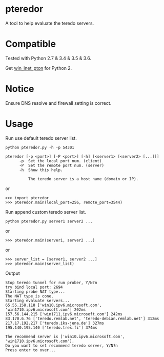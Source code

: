 # pteredor
A tool to help evaluate the teredo servers.

# Compatible
Tested with Python 2.7 & 3.4 & 3.5 & 3.6.

Get [win_inet_pton](https://github.com/SeaHOH/win_inet_pton) for Python 2.

# Notice
Ensure DNS resolve and firewall setting is correct.

# Usage
Run use default teredo server list.
```
python pteredor.py -h -p 54301

pteredor [-p <port>] [-P <port>] [-h] [<server1> [<server2> [...]]]
      -p  Set the local port num. (client)
      -P  Set the remote port num. (server)
      -h  Show this help.

          The teredo server is a host name (domain or IP).
```

or

```
>>> import pteredor
>>> pteredor.main(local_port=256, remote_port=3544)
```

Run append custom teredo server list.
```
python pteredor.py server1 server2 ...
```

or

```
>>> pteredor.main(server1, server2 ...)
```

or

```
>>> server_list = [server1, server2 ...]
>>> pteredor.main(server_list)
```

Output
```
Stop teredo tunnel for run prober, Y/N?n
try bind local port: 2694
Starting probe NAT type...
The NAT type is cone.
Starting evaluate servers...
65.55.158.118 ['win10.ipv6.microsoft.com', 'win1710.ipv6.microsoft.com'] 202ms
157.56.144.215 ['win1711.ipv6.microsoft.com'] 242ms
83.170.6.76 ['teredo.remlab.net', 'teredo-debian.remlab.net'] 312ms
217.17.192.217 ['teredo.iks-jena.de'] 327ms
195.140.195.140 ['teredo.trex.fi'] 374ms

The recommend server is ['win10.ipv6.microsoft.com', 'win1710.ipv6.microsoft.com'].
Do you want to set recommend teredo server, Y/N?n
Press enter to over...
```
